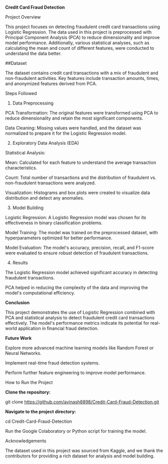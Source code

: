 **Credit Card Fraud Detection**

Project Overview

This project focuses on detecting fraudulent credit card transactions using Logistic Regression. The data used in this project is preprocessed with Principal Component Analysis (PCA) to reduce dimensionality and improve model performance. Additionally, various statistical analyses, such as calculating the mean and count of different features, were conducted to understand the data better.

##Dataset

The dataset contains credit card transactions with a mix of fraudulent and non-fraudulent activities. Key features include transaction amounts, times, and anonymized features derived from PCA.

Steps Followed

1. Data Preprocessing

PCA Transformation: The original features were transformed using PCA to reduce dimensionality and retain the most significant components.

Data Cleaning: Missing values were handled, and the dataset was normalized to prepare it for the Logistic Regression model.

2. Exploratory Data Analysis (EDA)

Statistical Analysis:

Mean: Calculated for each feature to understand the average transaction characteristics.

Count: Total number of transactions and the distribution of fraudulent vs. non-fraudulent transactions were analyzed.

Visualization: Histograms and box plots were created to visualize data distribution and detect any anomalies.

3. Model Building

Logistic Regression: A Logistic Regression model was chosen for its effectiveness in binary classification problems.

Model Training: The model was trained on the preprocessed dataset, with hyperparameters optimized for better performance.

Model Evaluation: The model's accuracy, precision, recall, and F1-score were evaluated to ensure robust detection of fraudulent transactions.

4. Results

The Logistic Regression model achieved significant accuracy in detecting fraudulent transactions.

PCA helped in reducing the complexity of the data and improving the model's computational efficiency.

**Conclusion**

This project demonstrates the use of Logistic Regression combined with PCA and statistical analysis to detect fraudulent credit card transactions effectively. The model's performance metrics indicate its potential for real-world application in financial fraud detection.

**Future Work**

Explore more advanced machine learning models like Random Forest or Neural Networks.

Implement real-time fraud detection systems.

Perform further feature engineering to improve model performance.

How to Run the Project

**Clone the repository:**

git clone https://github.com/avinash8898/Credit-Card-Fraud-Detection.git

**Navigate to the project directory:**

cd Credit-Card-Fraud-Detection


Run the Google Colaboratory or Python script for training the model.

Acknowledgements

The dataset used in this project was sourced from Kaggle, and we thank the contributors for providing a rich dataset for analysis and model building.
